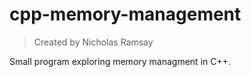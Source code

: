 # cpp-memory-management
> Created by Nicholas Ramsay

Small program exploring memory managment in C++.

